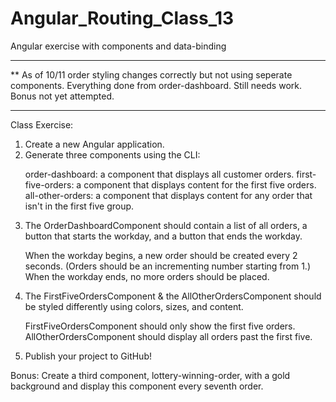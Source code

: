 # Angular_Routing_Class_13
Angular exercise with components and data-binding
<hr>
** As of 10/11 order styling changes correctly but not using seperate components. Everything done from order-dashboard. Still needs work. Bonus not yet attempted.
<hr>
Class Exercise:

<ol>
<li> Create a new Angular application. </li>
<li> Generate three components using the CLI:

order-dashboard: a component that displays all customer orders.
first-five-orders: a component that displays content for the first five orders.
all-other-orders: a component that displays content for any order that isn't in the first five group.</li>

<li> The OrderDashboardComponent should contain a list of all orders, a button that starts the workday, and a button that ends the workday.

When the workday begins, a new order should be created every 2 seconds. (Orders should be an incrementing number starting from 1.)
When the workday ends, no more orders should be placed. </li>

<li>The FirstFiveOrdersComponent & the AllOtherOrdersComponent should be styled differently using colors, sizes, and content.

FirstFiveOrdersComponent should only show the first five orders.
AllOtherOrdersComponent should display all orders past the first five.</li>
<li>Publish your project to GitHub!</li>
</ol>

Bonus: Create a third component, lottery-winning-order, with a gold background and display this component every seventh order.
